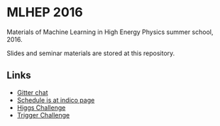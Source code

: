 # MLHEP 2016

Materials of Machine Learning in High Energy Physics summer school, 2016.

Slides and seminar materials are stored at this repository.

## Links

- [Gitter chat](https://gitter.im/yandexdataschool/mlhep2016)
- [Schedule is at indico page](https://indico.cern.ch/event/497368/)
- [Higgs Challenge](https://inclass.kaggle.com/c/mlhep-2016-higgs-detection)
- [Trigger Challenge](https://inclass.kaggle.com/c/mlhep-2016-trigger-system)
